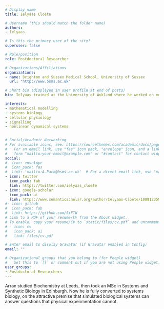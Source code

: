 ```yaml
---
# Display name
title: Ielyaas Cloete

# Username (this should match the folder name)
authors:
- Ielyaas

# Is this the primary user of the site?
superuser: false

# Role/position
role: Postdoctoral Researcher

# Organizations/Affiliations
organizations:
- name: Brighton and Sussex Medical School, University of Sussex
  url: "http://www.bsms.ac.uk"

# Short bio (displayed in user profile at end of posts)
bio: Ielyaas trained at the University of Aukland where he worked on models of Calcium signalling in Hepatocytes. He joined BSMS to work on [studying Diffuse Large B-Cell Lymphoma]({{< ref "/project/primary-dlbcl" >}} "studying Diffuse Large B-Cell Lymphoma") with funding from Leukaemia UK.

interests:
- mathematical modelling
- systems biology
- cellular physiology
- signalling 
- nonlinear dynamical systems
 

# Social/Academic Networking
# For available icons, see: https://sourcethemes.com/academic/docs/page-builder/#icons
#   For an email link, use "fas" icon pack, "envelope" icon, and a link in the
#   form "mailto:your-email@example.com" or "#contact" for contact widget.
social:
#- icon: envelope
#  icon_pack: fas
#  link: 'mailto:A.Pack@bsms.ac.uk'  # For a direct email link, use "mailto:".
- icon: twitter
  icon_pack: fab
  link: https://twitter.com/ielyaas_cloete
- icon: google-scholar
  icon_pack: ai
  link: https://www.semanticscholar.org/author/Ielyaas-Cloete/108812359
#- icon: github
#  icon_pack: fab
#  link: https://github.com/SiFTW
# Link to a PDF of your resume/CV from the About widget.
# To enable, copy your resume/CV to `static/files/cv.pdf` and uncomment the lines below.
# - icon: cv
#   icon_pack: ai
#   link: files/cv.pdf

# Enter email to display Gravatar (if Gravatar enabled in Config)
email: ""

# Organizational groups that you belong to (for People widget)
#   Set this to `[]` or comment out if you are not using People widget.
user_groups:
- Postdoctoral Researchers
---
```

 
Arran studied Biochemistry at Leeds, then took an MSc in Systems and Synthetic Biology in Edinburgh. Now he is fully converted to systems biology, on the attractive premise that simulated biological systems can answer questions that physical experimentation cannot.
